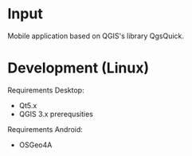 # Input

Mobile application based on QGIS's library QgsQuick.

# Development (Linux)

Requirements Desktop:

- Qt5.x
- QGIS 3.x prerequsities

Requirements Android:
- OSGeo4A
